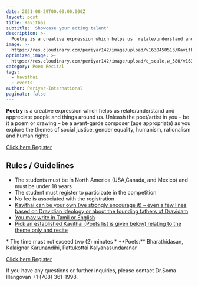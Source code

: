 ```yaml
---
date: 2021-08-29T00:00:00.000Z
layout: post
title: Kavithai
subtitle: 'Showcase your acting talent'
description: >-
  Poetry is a creative expression which helps us  relate/understand and appreciate people and things around us. Unleash the poet/artist in you – be it a poem or drawing – be a avant-garde composer (age appropriate)  as you explore the themes of social justice, gender equality, humanism, rationalism and human rights.
image: >-
  https://res.cloudinary.com/periyar142/image/upload/v1630450513/Kavithai_ncj0ts.jpg
optimized_image: >-
  https://res.cloudinary.com/periyar142/image/upload/c_scale,w_380/v1630450513/Kavithai_ncj0ts.jpg
category: Poem Recital
tags:
  - kavithai
  - events
author: Periyar-International
paginate: false
---
```


**Poetry** is a creative expression which helps us  relate/understand and appreciate people and things around us. Unleash the poet/artist in you – be it a poem or drawing – be a avant-garde composer (age appropriate)  as you explore the themes of social justice, gender equality, humanism, rationalism and human rights.

<a  href="https://www.periyar143.info/register/">Click here Register</a>

## Rules / Guidelines

* The students must be in North America (USA,Canada, and Mexico) and must be under 18 years
* The student must register to participate in the competition
* No fee is associated with the registration
* <ins>Kavithai can be your own (we strongly encourage it) – even a few lines based on Dravidian ideology or about the founding fathers of Dravidam</ins>
* <ins>You may write in Tamil or English</ins>
* <ins>Pick an established Kavithai (Poets list is given below) relating to the theme only  and recite  
</ins> 
* The time must not exceed two (2) minutes
* **Poets:** Bharathidasan, Kalaignar Karunandihi, Pattukottai Kalyanasundaranar

<a  href="https://www.periyar143.info/register/">Click here Register</a>

If you have any questions or further inquiries, please contact Dr.Soma Illangovan +1 (708) 361-1998.